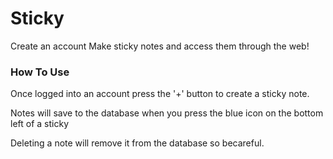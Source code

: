 # Sticky

Create an account Make sticky notes and access them through the web!

### How To Use
Once logged into an account press the '+' button to create a sticky note. 

Notes will save to the database when you press the blue icon on the bottom left of a sticky

Deleting a note will remove it from the database so becareful.
